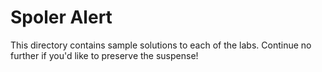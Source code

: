 # Spoler Alert

This directory contains sample solutions to each of the labs.  Continue no further if you'd like to preserve the suspense!
